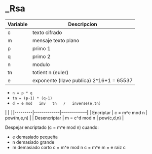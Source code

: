 # \_Rsa

| Variable | Descripcion |
|---------|-------------|
| c | texto cifrado |
| m | mensaje texto plano |
| p | primo 1 |
| q | primo 2 |
| n | modulo |
| tn | totient n (euler) |
| e | exponente (llave publica) 2^16+1 = 65537 |

* ` n = p * q `
* ` tn = (p-1) * (q-1) `
* ` d = e mod   inv   tn   /   inverse(e,tn) `

|  |  |
|---------|-------------|-------------|
| Encriptar | c = m^e mod n   |   pow(m,e,n) |
| Desencriptar | m = c^d mod n   |   pow(c,d,n) |

Despejar encriptado (c = m^e mod n) cuando:
* e demasiado pequeña
* n demasiado grande
* m demasiado corto
c = m^e mod n
c = m^e
m = e raiz c